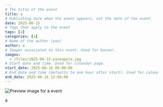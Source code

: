 ```yaml
---
# The title of the event
title: a
# Publishing date when the event appears, not the date of the event.
date: 2025-06-15
# Tags that apply to the event
tags: [a]
categories: [a]
# Name of the author (you)
author: a
# Images associated to this event. Used for banner.
images:
  - /files/2025-06-15-pineapple.jpg
# Start date and time. Used for calendar page.
start_date: 2025-06-16 00:00:00
# End date and time (defaults to one hour after start). Used for calendar page.
end_date: 2025-06-16 12:00:00
---
```


![Preview image for a event](/files/2025-06-15-pineapple.jpg)

a
